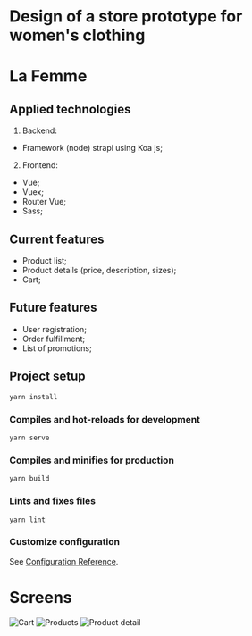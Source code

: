 # Design of a store prototype for women's clothing
# La Femme

## Applied technologies

1. Backend:
- Framework (node) strapi using Koa js;

2. Frontend: 
- Vue;
- Vuex;
- Router Vue;
- Sass;

## Current features

- Product list;
- Product details (price, description, sizes);
- Cart;

## Future features

- User registration;
- Order fulfillment;
- List of promotions;


## Project setup

```
yarn install
```

### Compiles and hot-reloads for development
```
yarn serve
```

### Compiles and minifies for production
```
yarn build
```

### Lints and fixes files
```
yarn lint
```

### Customize configuration
See [Configuration Reference](https://cli.vuejs.org/config/).

# Screens

![Cart](https://imgur.com/CPEaweV)
![Products](https://imgur.com/u0Kt1Yh)
![Product detail](https://imgur.com/mbYM9kx)


